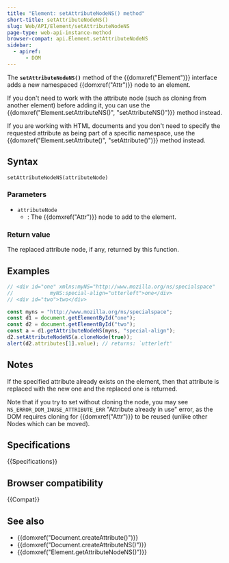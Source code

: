 ```yaml
---
title: "Element: setAttributeNodeNS() method"
short-title: setAttributeNodeNS()
slug: Web/API/Element/setAttributeNodeNS
page-type: web-api-instance-method
browser-compat: api.Element.setAttributeNodeNS
sidebar:
  - apiref:
      - DOM
---
```


The **`setAttributeNodeNS()`** method of the {{domxref("Element")}} interface adds a new namespaced {{domxref("Attr")}} node to an element.

If you don't need to work with the attribute node (such as cloning from another element) before adding it, you can use the {{domxref("Element.setAttributeNS()", "setAttributeNS()")}} method instead.

If you are working with HTML documents and you don't need to specify the requested attribute as being part of a specific namespace, use the {{domxref("Element.setAttribute()", "setAttribute()")}} method instead.

## Syntax

```js-nolint
setAttributeNodeNS(attributeNode)
```

### Parameters

- `attributeNode`
  - : The {{domxref("Attr")}} node to add to the element.

### Return value

The replaced attribute node, if any, returned by this function.

## Examples

```js
// <div id="one" xmlns:myNS="http://www.mozilla.org/ns/specialspace"
//            myNS:special-align="utterleft">one</div>
// <div id="two">two</div>

const myns = "http://www.mozilla.org/ns/specialspace";
const d1 = document.getElementById("one");
const d2 = document.getElementById("two");
const a = d1.getAttributeNodeNS(myns, "special-align");
d2.setAttributeNodeNS(a.cloneNode(true));
alert(d2.attributes[1].value); // returns: `utterleft'
```

## Notes

If the specified attribute already exists on the element, then that attribute is replaced with the new one and the replaced one is returned.

Note that if you try to set without cloning the node, you may see `NS_ERROR_DOM_INUSE_ATTRIBUTE_ERR` "Attribute already in use" error, as the DOM requires cloning for {{domxref("Attr")}} to be reused (unlike other Nodes which can be moved).

## Specifications

{{Specifications}}

## Browser compatibility

{{Compat}}

## See also

- {{domxref("Document.createAttribute()")}}
- {{domxref("Document.createAttributeNS()")}}
- {{domxref("Element.getAttributeNodeNS()")}}

